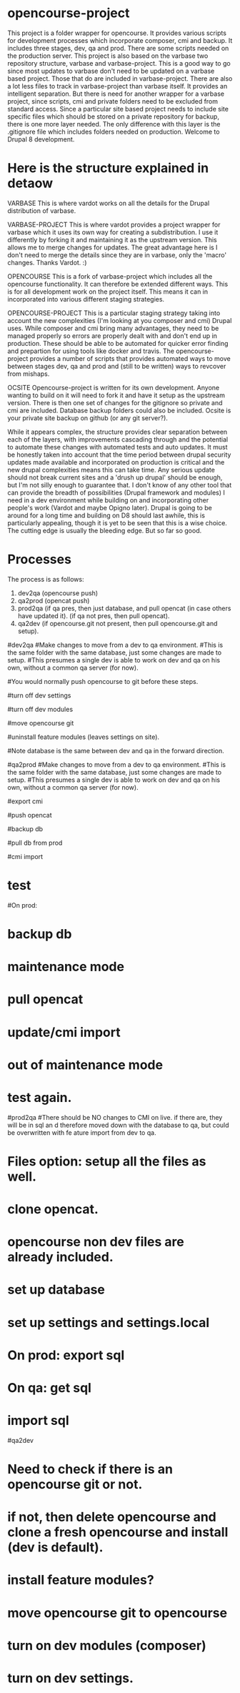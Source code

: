 # opencourse-project

This project is a folder wrapper for opencourse. It provides various scripts for development processes which incorporate composer, cmi and backup. It includes three stages, dev, qa and prod. There are some scripts needed on the production server.
This project is also based on the varbase two repository structure, varbase and varbase-project. This is a good way to go since most updates to varbase don't need to be updated on a varbase based project. Those that do are included in varbase-project. There are also a lot less files to track in varbase-project than varbase itself. It provides an intelligent separation. But there is need for another wrapper for a varbase project, since scripts, cmi and private folders need to be excluded from standard access. Since a particular site based project needs to include site specific files which should be stored on a private repository for backup, there is one more layer needed. The only difference with this layer is the .gitignore file which includes folders needed on production. Welcome to Drupal 8 development. 

# Here is the structure explained in detaow
VARBASE
This is where vardot works on all the details for the Drupal distribution of varbase.

VARBASE-PROJECT
This is where vardot provides a project wrapper for varbase which it uses its own way for creating a subdistribution. I use it differently by forking it and maintaining it as the upstream version. This allows me to merge changes for updates. The great advantage here is I don't need to merge the details since they are in varbase, only the 'macro' changes. Thanks Vardot. :)

OPENCOURSE
This is a fork of varbase-project which includes all the opencourse functionality. It can therefore be extended different ways. This is for all development work on the project itself. This means it can in incorporated into various different staging strategies.

OPENCOURSE-PROJECT
This is a particular staging strategy taking into account the new complexities (I'm looking at you composer and cmi) Drupal uses. While composer and cmi bring many advantages, they need to be managed properly so errors are properly dealt with and don't end up in production. These should be able to be automated for quicker error finding and prepartion for using tools like docker and travis. The opencourse-project provides a number of scripts that provides automated ways to move between stages dev, qa and prod and (still to be written) ways to revcover from mishaps. 

OCSITE
Opencourse-project is written for its own development. Anyone wanting to build on it will need to fork it and have it setup as the upstream version. There is then one set of changes for the gitignore so private and cmi are included. Database backup folders could also be included. Ocsite is your private site backup on github (or any git server?). 

While it appears complex, the structure provides clear separation between each of the layers, with improvements cascading through and the potential to automate these changes with automated tests and auto updates. It must be honestly taken into account that the time period between drupal security updates made available and incorporated on production is critical and the new drupal complexities means this can take time. Any serious update should not break current sites and a 'drush up drupal' should be enough, but I'm not silly enough to guarantee that. I don't know of any other tool that can provide the breadth of possibilities (Drupal framework and modules) I need in a dev environment while building on and incorporating other people's work (Vardot and maybe Opigno later). Drupal is going to be around for a long time and building on D8 should last awhile, this is particularly appealing, though it is yet to be seen that this is a wise choice. The cutting edge is usually the bleeding edge. But so far so good.

# Processes
The process is as follows:
1) dev2qa (opencourse push)
2) qa2prod (opencat push)
3) prod2qa (if qa pres, then just database, and pull opencat (in case others have updated it).
          (if qa not pres, then pull opencat).
4) qa2dev (if opencourse.git not present, then pull opencourse.git and setup).

#dev2qa
#Make changes to move from a dev to qa environment.
#This is the same folder with the same database, just some changes are made to setup.
#This presumes a single dev is able to work on dev and qa on his own, without a common qa server (for now).

#You would normally push opencourse to git before these steps.

#turn off dev settings

#turn off dev modules

#move opencourse git

#uninstall feature modules (leaves settings on site).

#Note database is the same between dev and qa in the forward direction.




#qa2prod
#Make changes to move from a dev to qa environment.
#This is the same folder with the same database, just some changes are made to setup.
#This presumes a single dev is able to work on dev and qa on his own, without a common qa server (for now).

#export cmi

#push opencat

#backup db

#pull db from prod

#cmi import

# test

#On prod:
# backup db
# maintenance mode
# pull opencat
# update/cmi import
# out of maintenance mode
# test again.



#prod2qa
#There should be NO changes to CMI on live. if there are, they will be in sql an
d therefore moved down with the database to qa, but could be overwritten with fe
ature import from dev to qa. 

# Files option: setup all the files as well.
# clone opencat.
#  opencourse non dev files are already included.
# set up database
# set up settings and settings.local

# On prod: export sql

# On qa: get sql

#       import sql




#qa2dev

# Need to check if there is an opencourse git or not.
# if not, then delete opencourse and clone a fresh opencourse and install (dev is default).

# install feature modules?

# move opencourse git to opencourse

# turn on dev modules (composer)

# turn on dev settings.


